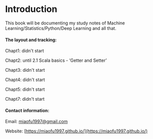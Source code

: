# Introduction

This book will be documenting my study notes of Machine Learning/Statistics/Python/Deep Learning and all that.



#### The layout and tracking:

Chapt1: didn't start

Chapt2: until 2.1 Scala basics - ‘Getter and Setter’

Chapt3: didn't start

Chapt4: didn't start

Chapt5: didn't start

Chapt7: didn't start



#### Contact information:

Email: miaofu1997@gmail.com 

Website: [https://miaofu1997.github.io/](https://miaofu1997.github.io/)



